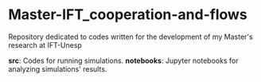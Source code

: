 # Master-IFT_cooperation-and-flows
Repository dedicated to codes written for the development of my Master's research at IFT-Unesp

**src**: Codes for running simulations.
**notebooks**: Jupyter notebooks for analyzing simulations' results.